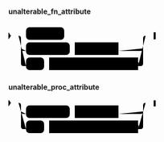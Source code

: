 #### unalterable_fn_attribute

<svg class="rrdiagram" version="1.1" xmlns:xlink="http://www.w3.org/1999/xlink" xmlns="http://www.w3.org/2000/svg" width="293" height="95" viewbox="0 0 293 95"><path class="connector" d="M0 22h35m76 0h167m-253 25q0 5 5 5h5m87 0h10m87 0h44q5 0 5-5m-248-25q5 0 5 5v50q0 5 5 5h5m36 0h10m177 0h5q5 0 5-5v-50q0-5 5-5m5 0h15"/><polygon points="0,29 5,22 0,15" style="fill:black;stroke-width:0"/><rect class="literal" x="35" y="5" width="76" height="25" rx="7"/><text class="text" x="45" y="22">WINDOW</text><rect class="literal" x="35" y="35" width="87" height="25" rx="7"/><text class="text" x="45" y="52">LANGUAGE</text><a xlink:href="../../syntax_resources/grammar_diagrams#lang-name"><rect class="rule" x="132" y="35" width="87" height="25"/><text class="text" x="142" y="52">lang_name</text></a><rect class="literal" x="35" y="65" width="36" height="25" rx="7"/><text class="text" x="45" y="82">AS</text><a xlink:href="../../syntax_resources/grammar_diagrams#implementation-definition"><rect class="rule" x="81" y="65" width="177" height="25"/><text class="text" x="91" y="82">implementation_definition</text></a><polygon points="289,29 293,29 293,15 289,15" style="fill:black;stroke-width:0"/></svg>

#### unalterable_proc_attribute

<svg class="rrdiagram" version="1.1" xmlns:xlink="http://www.w3.org/1999/xlink" xmlns="http://www.w3.org/2000/svg" width="293" height="70" viewbox="0 0 293 70"><path class="connector" d="M0 5h278m-253 17q0 5 5 5h5m87 0h10m87 0h44q5 0 5-5m-248-17q5 0 5 5v42q0 5 5 5h5m36 0h10m177 0h5q5 0 5-5v-42q0-5 5-5m5 0h15"/><polygon points="0,12 5,5 0,-2" style="fill:black;stroke-width:0"/><rect class="literal" x="35" y="10" width="87" height="25" rx="7"/><text class="text" x="45" y="27">LANGUAGE</text><a xlink:href="../../syntax_resources/grammar_diagrams#lang-name"><rect class="rule" x="132" y="10" width="87" height="25"/><text class="text" x="142" y="27">lang_name</text></a><rect class="literal" x="35" y="40" width="36" height="25" rx="7"/><text class="text" x="45" y="57">AS</text><a xlink:href="../../syntax_resources/grammar_diagrams#implementation-definition"><rect class="rule" x="81" y="40" width="177" height="25"/><text class="text" x="91" y="57">implementation_definition</text></a><polygon points="289,12 293,12 293,-2 289,-2" style="fill:black;stroke-width:0"/></svg>

